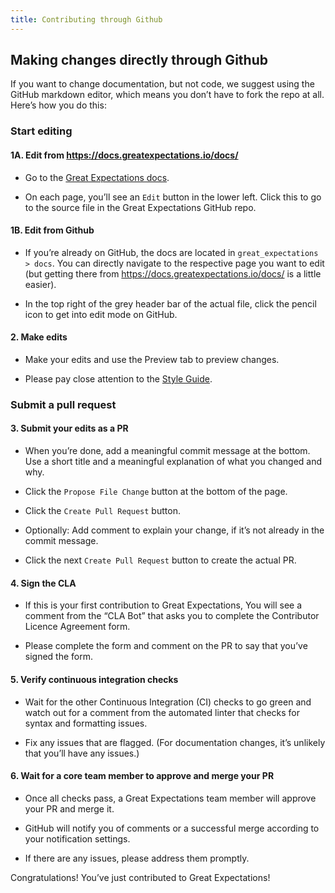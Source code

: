 ```yaml
---
title: Contributing through Github
---
```


## Making changes directly through Github

If you want to change documentation, but not code, we suggest using the GitHub markdown editor, which means you don’t have to fork the repo at all. Here’s how you do this:

### Start editing

#### 1A. Edit from https://docs.greatexpectations.io/docs/

* Go to the [Great Expectations docs](https://docs.greatexpectations.io/docs/).

* On each page, you’ll see an `Edit` button in the lower left. Click this to go to the source file in the Great Expectations GitHub repo.

#### 1B. Edit from Github

* If you’re already on GitHub, the docs are located in `great_expectations > docs`. You can directly navigate to the respective page you want to edit (but getting there from https://docs.greatexpectations.io/docs/ is a little easier).

* In the top right of the grey header bar of the actual file, click the pencil icon to get into edit mode on GitHub.

#### 2. Make edits

* Make your edits and use the Preview tab to preview changes.

* Please pay close attention to the [Style Guide](/docs/contributing/style_guides/docs_style).

### Submit a pull request

#### 3. Submit your edits as a PR

* When you’re done, add a meaningful commit message at the bottom. Use a short title and a meaningful explanation of what you changed and why.

* Click the `Propose File Change` button at the bottom of the page.

* Click the `Create Pull Request` button.

* Optionally: Add comment to explain your change, if it’s not already in the commit message.

* Click the next `Create Pull Request` button to create the actual PR.

#### 4. Sign the CLA

* If this is your first contribution to Great Expectations, You will see a comment from the “CLA Bot” that asks you to complete the Contributor Licence Agreement form.

* Please complete the form and comment on the PR to say that you’ve signed the form.

#### 5. Verify continuous integration checks

* Wait for the other Continuous Integration (CI) checks to go green and watch out for a comment from the automated linter that checks for syntax and formatting issues.

* Fix any issues that are flagged. (For documentation changes, it’s unlikely that you’ll have any issues.)

#### 6. Wait for a core team member to approve and merge your PR

* Once all checks pass, a Great Expectations team member will approve your PR and merge it.

* GitHub will notify you of comments or a successful merge according to your notification settings.

* If there are any issues, please address them promptly.

Congratulations! You’ve just contributed to Great Expectations!



